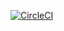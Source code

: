 [![CircleCI](https://circleci.com/gh/mukeshydv/anokhi.svg?style=svg)](https://circleci.com/gh/mukeshydv/anokhi)
